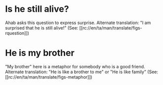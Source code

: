# Is he still alive?

Ahab asks this question to express surprise. Alternate translation: "I am surprised that he is still alive!" (See: [[rc://en/ta/man/translate/figs-rquestion]])

# He is my brother

"My brother" here is a metaphor for somebody who is a good friend. Alternate translation: "He is like a brother to me" or "He is like family" (See: [[rc://en/ta/man/translate/figs-metaphor]])

